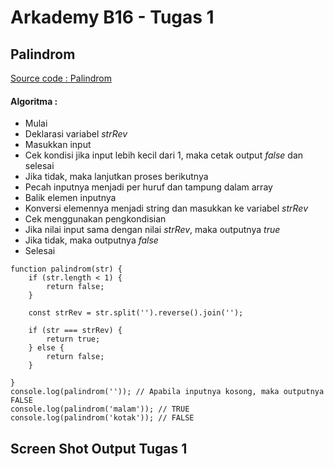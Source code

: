 # Arkademy B16 - Tugas 1
## Palindrom
[Source code : Palindrom](https://github.com/dimasdompit/)
#### Algoritma :
* Mulai
* Deklarasi variabel *strRev*
* Masukkan input
* Cek kondisi jika input lebih kecil dari 1, maka cetak output *false* dan selesai
* Jika tidak, maka lanjutkan proses berikutnya
* Pecah inputnya menjadi per huruf dan tampung dalam array
* Balik elemen inputnya
* Konversi elemennya menjadi string dan masukkan ke variabel *strRev*
* Cek menggunakan pengkondisian 
* Jika nilai input sama dengan nilai *strRev*, maka outputnya *true*
* Jika tidak, maka outputnya *false*
* Selesai

```
function palindrom(str) {
    if (str.length < 1) {
        return false;
    }

    const strRev = str.split('').reverse().join('');

    if (str === strRev) { 
        return true;
    } else {
        return false;
    }

}
console.log(palindrom('')); // Apabila inputnya kosong, maka outputnya FALSE
console.log(palindrom('malam')); // TRUE
console.log(palindrom('kotak')); // FALSE
```


## Screen Shot Output Tugas 1
